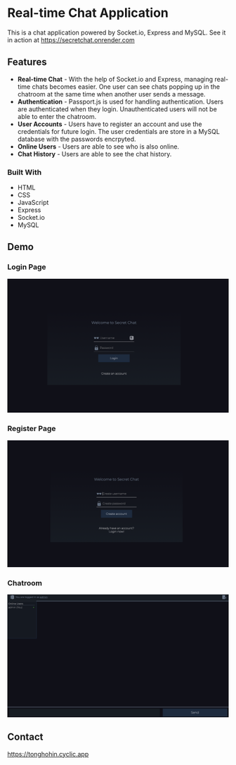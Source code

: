# Real-time Chat Application

This is a chat application powered by Socket.io, Express and MySQL.
See it in action at https://secretchat.onrender.com

## Features

- **Real-time Chat** - With the help of Socket.io and Express, managing real-time chats becomes easier. One user can see chats popping up in the chatroom at the same time when another user sends a message.
- **Authentication** - Passport.js is used for handling authentication. Users are authenticated when they login. Unauthenticated users will not be able to enter the chatroom.
- **User Accounts** - Users have to register an account and use the credentials for future login. The user credentials are store in a MySQL database with the passwords encrpyted.
- **Online Users** - Users are able to see who is also online.
- **Chat History** - Users are able to see the chat history.

### Built With

- HTML
- CSS
- JavaScript
- Express
- Socket.io
- MySQL

## Demo

### Login Page

![Alt text](/demo/login.png?raw=true "Optional Title")

### Register Page

![Alt text](/demo/register.png?raw=true "Optional Title")

### Chatroom

![Alt text](/demo/chatroom.png?raw=true "Optional Title")

## Contact

https://tonghohin.cyclic.app
